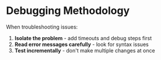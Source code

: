 # Debugging Methodology

When troubleshooting issues:

1. **Isolate the problem** - add timeouts and debug steps first
2. **Read error messages carefully** - look for syntax issues
3. **Test incrementally** - don't make multiple changes at once